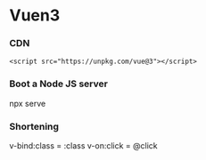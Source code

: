 # Vuen3

### CDN
`<script src="https://unpkg.com/vue@3"></script>`

### Boot a Node JS server
npx serve

### Shortening
v-bind:class = :class
v-on:click = @click